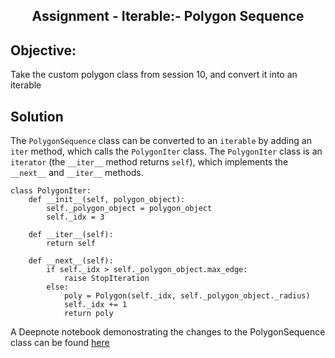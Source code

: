 
<h2 align='center'> Assignment - Iterable:-  Polygon Sequence </h3>

## Objective:
Take the custom polygon class from session 10, and convert it into an iterable

## Solution

The `PolygonSequence` class can be converted to an `iterable` by adding an `iter` method, which calls the `PolygonIter` class. The `PolygonIter` class is an `iterator` (the `__iter__` method returns `self`), which implements the `__next__` and `__iter__` methods.

    class PolygonIter:
        def __init__(self, polygon_object):
            self._polygon_object = polygon_object
            self._idx = 3

        def __iter__(self):
            return self

        def __next__(self):
            if self._idx > self._polygon_object.max_edge:
                raise StopIteration
            else:
                poly = Polygon(self._idx, self._polygon_object._radius)
                self._idx += 1
                return poly


A Deepnote notebook demonostrating the changes to the PolygonSequence class can be found [here](https://deepnote.com/project/EPAi3-session11-1UYAa-jIRQmQzYhA-3OeDQ/%2Fnotebook.ipynb)
